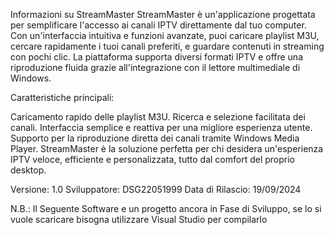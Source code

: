 Informazioni su StreamMaster
StreamMaster è un'applicazione progettata per semplificare l'accesso ai canali IPTV direttamente dal tuo computer. 
Con un'interfaccia intuitiva e funzioni avanzate, puoi caricare playlist M3U, cercare rapidamente i tuoi canali preferiti, e guardare contenuti in streaming con pochi clic. 
La piattaforma supporta diversi formati IPTV e offre una riproduzione fluida grazie all'integrazione con il lettore multimediale di Windows.

Caratteristiche principali:

Caricamento rapido delle playlist M3U.
Ricerca e selezione facilitata dei canali.
Interfaccia semplice e reattiva per una migliore esperienza utente.
Supporto per la riproduzione diretta dei canali tramite Windows Media Player.
StreamMaster è la soluzione perfetta per chi desidera un'esperienza IPTV veloce, efficiente e personalizzata, tutto dal comfort del proprio desktop.

Versione: 1.0
Sviluppatore: DSG22051999
Data di Rilascio: 19/09/2024

N.B.: Il Seguente Software e un progetto ancora in Fase di Sviluppo, se lo si vuole scaricare bisogna utilizzare Visual Studio per compilarlo

